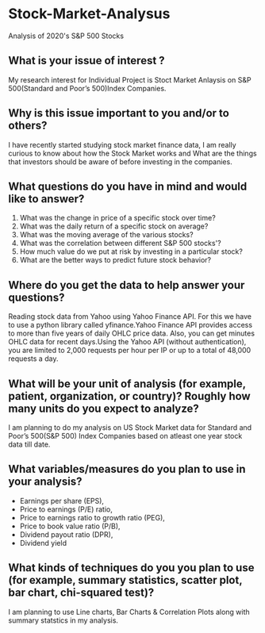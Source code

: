 # Stock-Market-Analysus
Analysis of 2020's S&amp;P 500 Stocks 

## What is your issue of interest ?
My research interest for Individual Project is Stoct Market Anlaysis on S&P 500(Standard and Poor’s 500)Index Companies.

## Why is this issue important to you and/or to others?
I have recently started studying stock market finance data, I am really curious to know about how the Stock Market works and What are the things that investors should be aware of before investing in the companies.

## What questions do you have in mind and would like to answer?
1. What was the change in price of a specific stock over time?
2. What was the daily return of a specific stock on average?
3. What was the moving average of the various stocks?
4. What was the correlation between different S&P 500 stocks'?
5. How much value do we put at risk by investing in a particular stock?
6. What are the better ways to predict future stock behavior? 

## Where do you get the data to help answer your questions?
Reading stock data from Yahoo using Yahoo Finance API. For this we have to use a python library called yfinance.Yahoo Finance API provides access to more than five years of daily OHLC price data. Also, you can get minutes OHLC data for recent days.Using the Yahoo API (without authentication), you are limited to 2,000 requests per hour per IP or up to a total of 48,000 requests a day.
 
## What will be your unit of analysis (for example, patient, organization, or country)? Roughly how many units do you expect to analyze?
I am planning to do my analysis on US Stock Market data for Standard and Poor’s 500(S&P 500) Index Companies based on atleast one year stock data till date.

## What variables/measures do you plan to use in your analysis?
- Earnings per share (EPS), 
- Price to earnings (P/E) ratio, 
- Price to earnings ratio to growth ratio (PEG), 
- Price to book value ratio (P/B), 
- Dividend payout ratio (DPR),  
- Dividend yield

## What kinds of techniques do you you plan to use (for example, summary statistics, scatter plot, bar chart, chi-squared test)?
I am planning to use Line charts, Bar Charts & Correlation Plots along with summary statstics in my analysis.
